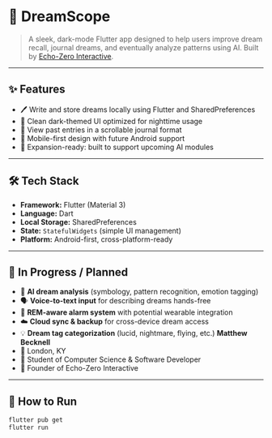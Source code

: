 # 🌙 DreamScope

> A sleek, dark-mode Flutter app designed to help users improve dream recall, journal dreams, and eventually analyze patterns using AI. Built by [Echo-Zero Interactive](https://github.com/Wigglewithit).

---

## ✨ Features

- 🖊️ Write and store dreams locally using Flutter and SharedPreferences
- 🌌 Clean dark-themed UI optimized for nighttime usage
- 📅 View past entries in a scrollable journal format
- 📲 Mobile-first design with future Android support
- 🧠 Expansion-ready: built to support upcoming AI modules

---

## 🛠️ Tech Stack

- **Framework:** Flutter (Material 3)
- **Language:** Dart
- **Local Storage:** SharedPreferences
- **State:** `StatefulWidgets` (simple UI management)
- **Platform:** Android-first, cross-platform-ready

---

## 🧪 In Progress / Planned

- 🤖 **AI dream analysis** (symbology, pattern recognition, emotion tagging)
- 🗣️ **Voice-to-text input** for describing dreams hands-free
- 🔁 **REM-aware alarm system** with potential wearable integration
- ☁️ **Cloud sync & backup** for cross-device dream access
- 💡 **Dream tag categorization** (lucid, nightmare, flying, etc.)
  **Matthew Becknell**
- 📍 London, KY
- 💼 Student of Computer Science & Software Developer
- 🧪 Founder of Echo-Zero Interactive

---

## 🚀 How to Run

```bash
flutter pub get
flutter run